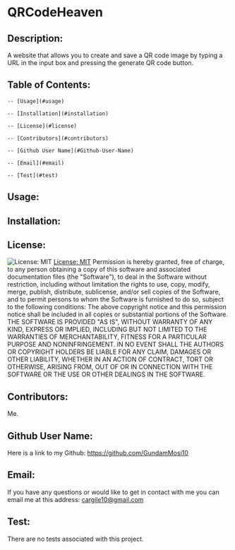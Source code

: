 # QRCodeHeaven

## Description:
A website that allows you to create and save a QR code image by typing a URL in the input box and pressing the generate QR code button. 
## Table of Contents:
    -- [Usage](#usage)

    -- [Installation](#installation)

    -- [License](#license)

    -- [Contributors](#contributors)

    -- [Github User Name](#Github-User-Name)

    -- [Email](#email)

    -- [Test](#test)

## Usage:

## Installation:

## License:
![License: MIT](https://img.shields.io/badge/License-MIT-yellow.svg) [License: MIT](https://opensource.org/licenses/MIT)
  Permission is hereby granted, free of charge, to any person obtaining a copy of this software and associated documentation files (the "Software"), to deal in the Software without restriction, including without limitation the rights to use, copy, modify, merge, publish, distribute, sublicense, and/or sell copies of the Software, and to permit persons to whom the Software is furnished to do so, subject to the following conditions: The above copyright notice and this permission notice shall be included in all copies or substantial portions of the Software. THE SOFTWARE IS PROVIDED "AS IS", WITHOUT WARRANTY OF ANY KIND, EXPRESS OR IMPLIED, INCLUDING BUT NOT LIMITED TO THE WARRANTIES OF MERCHANTABILITY, FITNESS FOR A PARTICULAR PURPOSE AND NONINFRINGEMENT. IN NO EVENT SHALL THE AUTHORS OR COPYRIGHT HOLDERS BE LIABLE FOR ANY CLAIM, DAMAGES OR OTHER LIABILITY, WHETHER IN AN ACTION OF CONTRACT, TORT OR OTHERWISE, ARISING FROM, OUT OF OR IN CONNECTION WITH THE SOFTWARE OR THE USE OR OTHER DEALINGS IN THE SOFTWARE.

## Contributors:
Me. 
## Github User Name: 
Here is a link to my Github: https://github.com/GundamMosi10
## Email: 
If you have any questions or would like to get in contact with me you can email me at this address: cargile10@gmail.com
## Test: 
There are no tests associated with this project. 